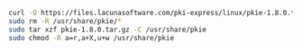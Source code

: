 ﻿```sh
curl -O https://files.lacunasoftware.com/pki-express/linux/pkie-1.8.0.tar.gz
sudo rm -R /usr/share/pkie/*
sudo tar xzf pkie-1.8.0.tar.gz -C /usr/share/pkie
sudo chmod -R a=r,a+X,u+w /usr/share/pkie
```
